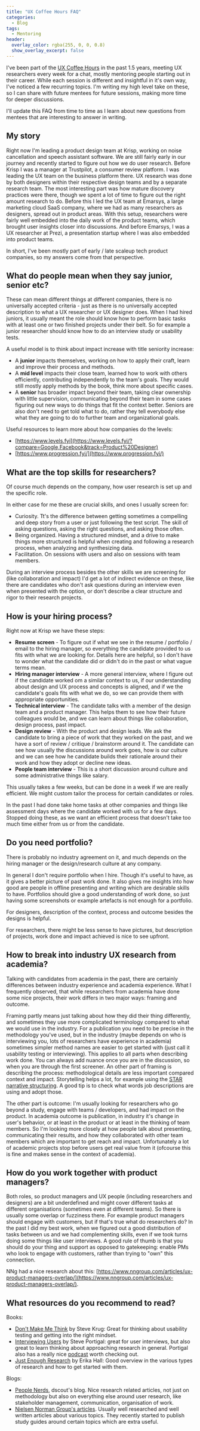 ```yaml
---
title: "UX Coffee Hours FAQ"
categories:
  - Blog
tags:
  - Mentoring
header:
  overlay_color: rgba(255, 0, 0, 0.8)
  show_overlay_excerpt: false
---
```


I've been part of the [UX Coffee Hours](https://storage.googleapis.com/uxcoffeehours.com/site/research.html) in the past 1.5 years, meeting UX researchers every week for a chat, mostly mentoring people starting out in their career. While each session is different and insightful in it's own way, I've noticed a few recurring topics. I'm writing my high level take on these, so I can share with future mentees for future sessions, making more time for deeper discussions.

I'll update this FAQ from time to time as I learn about new questions from mentees that are interesting to answer in writing.

## My story

Right now I'm leading a product design team at Krisp, working on noise cancellation and speech assistant software. We are still fairly early in our journey and recently started to figure out how we do user research. Before Krisp I was a manager at Trustpilot, a consumer review platform. I was leading the UX team on the business platform there. UX research was done by both designers within their respective design teams and by a separate research team. The most interesting part was how mature discovery practices were there, though we spent a lot of time to figure out the right amount research to do. Before this I led the UX team at Emarsys, a large marketing cloud SaaS company, where we had as many researchers as designers, spread out in product areas. With this setup, researchers were fairly well embedded into the daily work of the product teams, which brought user insights closer into discussions. And before Emarsys, I was a UX researcher at Prezi, a presentation startup where I was also embedded into product teams.

In short, I've been mostly part of early / late scaleup tech product companies, so my answers come from that perspective.

## What do people mean when they say junior, senior etc?

These can mean different things at different companies, there is no universally accepted criteria - just as there is no universally accepted description to what a UX researcher or UX designer does. When I had hired juniors, it usually meant the role should know how to perform basic tasks with at least one or two finished projects under their belt. So for example a junior researcher should know how to do an interview study or usability tests.

A useful model is to think about impact increase with title seniority increase:

- A **junior** impacts themselves, working on how to apply their craft, learn and improve their process and methods.
- A **mid level** impacts their close team, learned how to work with others efficiently, contributing independently to the team's goals. They would still mostly apply methods by the book, think more about specific cases.
- A **senior** has broader impact beyond their team, taking clear ownership with little supervision, communicating beyond their team in some cases figuring out new ways to do things that fit the context better. Seniors are also don't need to get told what to do, rather they tell everybody else what they are going to do to further team and organizational goals.

Useful resources to learn more about how companies do the levels:

- [https://www.levels.fyi](https://www.levels.fyi/?compare=Google,Facebook&track=Product%20Designer)
- [https://www.progression.fyi/](https://www.progression.fyi/)

## What are the top skills for researchers?

Of course much depends on the company, how user research is set up and the specific role.

In either case for me these are crucial skills, and ones I usually screen for:

 - Curiosity. Tt's the difference between getting sometimes a compelling and deep story from a user or just following the test script. The skill of asking questions, asking the right questions, and asking those often.
 - Being organized. Having a structured mindset, and a drive to make things more structured is helpful when creating and following a research process, when analyzing and synthesizing data.
 - Facilitation. On sessions with users and also on sessions with team members.

 During an interview process besides the other skills we are screening for (like collaboration and impact) I'd get a lot of indirect evidence on these, like there are candidates who don't ask questions during an interview even when presented with the option, or don't describe a clear structure and rigor to their research projects.

## How is your hiring process?

Right now at Krisp we have these steps:

- **Resume screen** - To figure out if what we see in the resume / portfolio / email to the hiring manager, so everything the candidate provided to us fits with what we are looking for. Details here are helpful, so I don't have to wonder what the candidate did or didn't do in the past or what vague terms mean.
- **Hiring manager interview** - A more general interview, where I figure out if the candidate worked om a similar context to us, if our understanding about design and UX process and concepts is aligned, and if we the candidate's goals fits with what we do, so we can provide them with appropriate opportunities.
- **Technical interview** - The candidate talks with a member of the design team and a product manager. This helps them to see how their future colleagues would be, and we can learn about things like collaboration, design process, past impact.
- **Design review** - With the product and design leads. We ask the candidate to bring a piece of work that they worked on the past, and we have a sort of review / critique / brainstorm around it. The candidate can see how usually the discussions around work goes, how is our culture and we can see how he candidate builds their rationale around their work and how they adopt or decline new ideas.
- **People team interview** - This is a short discussion around culture and some administrative things like salary.

This usually takes a few weeks, but can be done in a week if we are really efficient. We might custom tailor the process for certain candidates or roles.

In the past I had done take home tasks at other companies and things like assessment days where the candidate worked with us for a few days. Stopped doing these, as we want an efficient process that doesn't take too much time either from us or from the candidate.

## Do you need portfolio?

There is probably no industry agreement on it, and much depends on the hiring manager or the design/research culture at any company.

In general I don't require portfolio when I hire. Though it's useful to have, as it gives a better picture of past work done. It also gives me insights into how good are people in offline presenting and writing which are desirable skills to have. Portfolios should give a good understanding of work done, so just having some screenshots or example artefacts is not enough for a portfolio.

For designers, description of the context, process and outcome besides the designs is helpful.

For researchers, there might be less sense to have pictures, but description of projects, work done and impact achieved is nice to see upfront.

## How to break into industry UX research from academia?

Talking with candidates from academia in the past, there are certainly differences between industry experience and academia experience. What I frequently observed, that while researchers from academia have done some nice projects, their work differs in two major ways: framing and outcome.

Framing partly means just talking about how they did their thing differently, and sometimes they use more complicated terminology compared to what we would use in the industry. For a publication you need to be precise in the methodology you've used, but in the industry (maybe depends on who is interviewing you, lots of researchers have experience in academia) sometimes simpler method names are easier to get started with (just call it usability testing or interviewing). This applies to all parts when describing work done. You can always add nuance once you are in the discussion, so when you are through the first screener. An other part of framing is describing the process: methodological details are less important compared context and impact. Storytelling helps a lot, for example using the [STAR narrative structuring](https://en.wikipedia.org/wiki/Situation,_task,_action,_result). A good tip is to check what words job descriptions are using and adopt those.

The other part is outcome: I'm usually looking for researchers who go beyond a study, engage with teams / developers, and had impact on the product. In academia outcome is publication, in industry it's change in user's behavior, or at least in the product or at least in the thinking of team members. So I'm looking more closely at how people talk about presenting, communicating their results, and how they collaborated with other team members which are important to get reach and impact. Unfortunately a lot of academic projects stop before users get real value from it (ofcourse this is fine and makes sense in the context of academia).

## How do you work together with product managers?

Both roles, so product managers and UX people (including researchers and designers) are a bit underdefined and might cover different tasks at different organisations (sometimes even at different teams). So there is usually some overlap or fuzziness there. For example product managers should engage with customers, but if that's true what do researchers do? In the past I did my best work, when we figured out a good distribution of  tasks between us and we had complementing skills, even if we took turns doing some things like user interviews. A good rule of thumb is that you should do your thing and support as opposed to gatekeeping: enable PMs who look to engage with customers, rather than trying to "own" this connection.

NNg had a nice research about this: [https://www.nngroup.com/articles/ux-product-managers-overlap/](https://www.nngroup.com/articles/ux-product-managers-overlap/).

## What resources do you recommend to read?

Books:

- [Don't Make Me Think](https://en.wikipedia.org/wiki/Don%27t_Make_Me_Think) by Steve Krug: Great for thinking about usability testing and getting into the right mindset.
- [Interviewing Users](https://rosenfeldmedia.com/books/interviewing-users/) by Steve Portigal: great for user interviews, but also great to learn thinking about approaching research in general. Portigal also has a really nice [podcast](https://portigal.com/podcast/) worth checking out.
- [Just Enough Research](https://abookapart.com/products/just-enough-research) by Erika Hall: Good overview in the various types of research and how to get started with them.

Blogs:

- [People Nerds](https://dscout.com/people-nerds), dscout's blog. Nice research related articles, not just on methodology but also on everything else around user research, like stakeholder management, communication, organisation of work.
- [Nielsen Norman Group's articles](https://www.nngroup.com/articles/). Usually well researched and well written articles about various topics. They recently started to publish study guides around certain topics which are extra useful.
